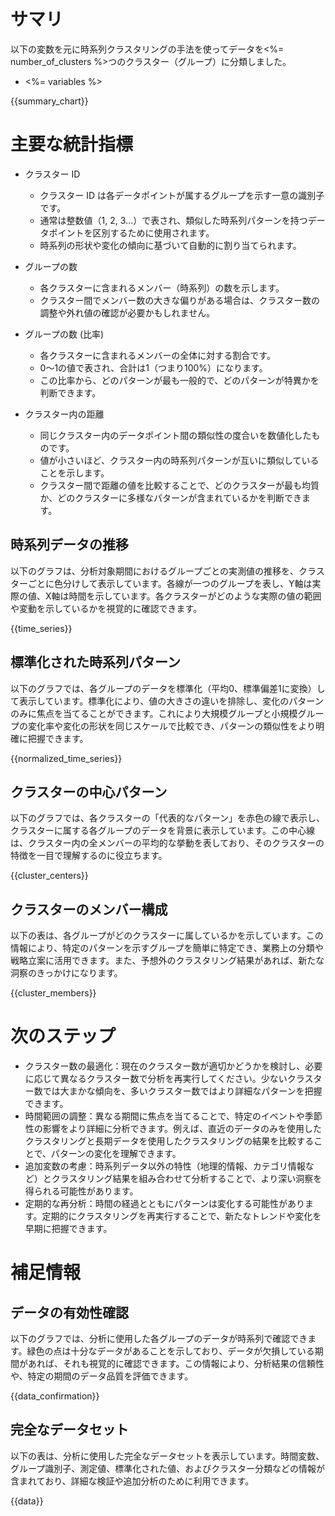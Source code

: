 # サマリ

以下の変数を元に時系列クラスタリングの手法を使ってデータを<%= number_of_clusters %>つのクラスター（グループ）に分類しました。

* <%= variables %>

{{summary_chart}}


# 主要な統計指標

* クラスター ID
  * クラスター ID は各データポイントが属するグループを示す一意の識別子です。
  * 通常は整数値（1, 2, 3...）で表され、類似した時系列パターンを持つデータポイントを区別するために使用されます。
  * 時系列の形状や変化の傾向に基づいて自動的に割り当てられます。

* グループの数
  * 各クラスターに含まれるメンバー（時系列）の数を示します。
  * クラスター間でメンバー数の大きな偏りがある場合は、クラスター数の調整や外れ値の確認が必要かもしれません。

* グループの数 (比率)
  * 各クラスターに含まれるメンバーの全体に対する割合です。
  * 0〜1の値で表され、合計は1（つまり100%）になります。
  * この比率から、どのパターンが最も一般的で、どのパターンが特異かを判断できます。

* クラスター内の距離
  * 同じクラスター内のデータポイント間の類似性の度合いを数値化したものです。
  * 値が小さいほど、クラスター内の時系列パターンが互いに類似していることを示します。
  * クラスター間で距離の値を比較することで、どのクラスターが最も均質か、どのクラスターに多様なパターンが含まれているかを判断できます。

## 時系列データの推移

以下のグラフは、分析対象期間におけるグループごとの実測値の推移を、クラスターごとに色分けして表示しています。各線が一つのグループを表し、Y軸は実際の値、X軸は時間を示しています。各クラスターがどのような実際の値の範囲や変動を示しているかを視覚的に確認できます。

{{time_series}}

## 標準化された時系列パターン

以下のグラフでは、各グループのデータを標準化（平均0、標準偏差1に変換）して表示しています。標準化により、値の大きさの違いを排除し、変化のパターンのみに焦点を当てることができます。これにより大規模グループと小規模グループの変化率や変化の形状を同じスケールで比較でき、パターンの類似性をより明確に把握できます。

{{normalized_time_series}}

## クラスターの中心パターン

以下のグラフでは、各クラスターの「代表的なパターン」を赤色の線で表示し、クラスターに属する各グループのデータを背景に表示しています。この中心線は、クラスター内の全メンバーの平均的な挙動を表しており、そのクラスターの特徴を一目で理解するのに役立ちます。

{{cluster_centers}}

## クラスターのメンバー構成

以下の表は、各グループがどのクラスターに属しているかを示しています。この情報により、特定のパターンを示すグループを簡単に特定でき、業務上の分類や戦略立案に活用できます。また、予想外のクラスタリング結果があれば、新たな洞察のきっかけになります。

{{cluster_members}}

# 次のステップ

* クラスター数の最適化：現在のクラスター数が適切かどうかを検討し、必要に応じて異なるクラスター数で分析を再実行してください。少ないクラスター数では大まかな傾向を、多いクラスター数ではより詳細なパターンを把握できます。
* 時間範囲の調整：異なる期間に焦点を当てることで、特定のイベントや季節性の影響をより詳細に分析できます。例えば、直近のデータのみを使用したクラスタリングと長期データを使用したクラスタリングの結果を比較することで、パターンの変化を理解できます。
* 追加変数の考慮：時系列データ以外の特性（地理的情報、カテゴリ情報など）とクラスタリング結果を組み合わせて分析することで、より深い洞察を得られる可能性があります。
* 定期的な再分析：時間の経過とともにパターンは変化する可能性があります。定期的にクラスタリングを再実行することで、新たなトレンドや変化を早期に把握できます。

# 補足情報

## データの有効性確認

以下のグラフでは、分析に使用した各グループのデータが時系列で確認できます。緑色の点は十分なデータがあることを示しており、データが欠損している期間があれば、それも視覚的に確認できます。この情報により、分析結果の信頼性や、特定の期間のデータ品質を評価できます。

{{data_confirmation}}

## 完全なデータセット

以下の表は、分析に使用した完全なデータセットを表示しています。時間変数、グループ識別子、測定値、標準化された値、およびクラスター分類などの情報が含まれており、詳細な検証や追加分析のために利用できます。

{{data}}